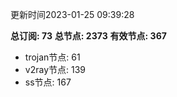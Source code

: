 更新时间2023-01-25 09:39:28

**总订阅: 73**
**总节点: 2373**
**有效节点: 367**
- trojan节点: 61
- v2ray节点: 139
- ss节点: 167
